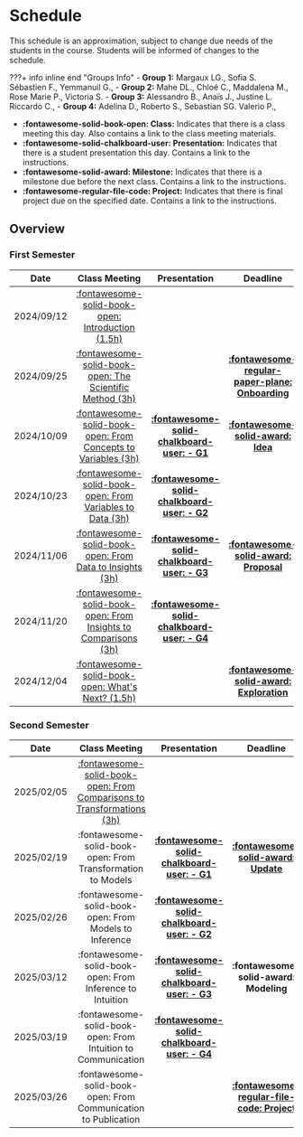 # Schedule

This schedule is an approximation, subject to change due needs of the students in the course. Students will be informed of changes to the schedule.

???+ info inline end "Groups Info"
    - **Group 1:** Margaux LG., Sofia S. Sébastien F., Yemmanuil G., 
    - **Group 2:** Mahe DL., Chloé C., Maddalena M., Rose Marie P., Victoria S.
    - **Group 3:** Alessandro B., Anaïs J., Justine L. Riccardo C., 
    - **Group 4:** Adelina D., Roberto S., Sebastian SG. Valerio P., 

- **:fontawesome-solid-book-open: Class:** Indicates that there is a class meeting this day. Also contains a link to the class meeting materials.
- **:fontawesome-solid-chalkboard-user: Presentation:** Indicates that there is a student presentation this day. Contains a link to the instructions.
- **:fontawesome-solid-award: Milestone:** Indicates that there is a milestone due before the next class. Contains a link to the instructions.
- **:fontawesome-regular-file-code: Project:** Indicates that there is final project due on the specified date. Contains a link to the instructions.


## Overview

### First Semester

| Date       | Class Meeting | Presentation                                                               | Deadline |
| :-:        |:-:            | :-:                                                                        | :-:      |
| 2024/09/12 | [:fontawesome-solid-book-open: Introduction (1.5h)](modules/introduction.md)                |                                                                            |          |
| 2024/09/25 | [:fontawesome-solid-book-open: The Scientific Method (3h)](modules/science.md)              |                                                                            | [**:fontawesome-regular-paper-plane: Onboarding**](resources/onboarding.md) |
| 2024/10/09 | [:fontawesome-solid-book-open: From Concepts to Variables (3h)](modules/variables.md)       |[**:fontawesome-solid-chalkboard-user: - G1**](activities/participation.md) | [**:fontawesome-solid-award: Idea**](https://colab.research.google.com/github/mickaeltemporao/data-analysis/blob/main/materials/assignment-1.ipynb)     |
| 2024/10/23 | [:fontawesome-solid-book-open: From Variables to Data (3h)](modules/data.md)                |[**:fontawesome-solid-chalkboard-user: - G2**](activities/participation.md) | |
| 2024/11/06 | [:fontawesome-solid-book-open: From Data to Insights (3h)](/modules/exploration-1.md)       |[**:fontawesome-solid-chalkboard-user: - G3**](activities/participation.md) | [**:fontawesome-solid-award: Proposal**](https://colab.research.google.com/github/mickaeltemporao/data-analysis/blob/main/materials/assignment-2.ipynb)     |
| 2024/11/20 | [:fontawesome-solid-book-open: From Insights to Comparisons (3h)](modules/exploration-2.md) |[**:fontawesome-solid-chalkboard-user: - G4**](activities/participation.md) | |
| 2024/12/04 | [:fontawesome-solid-book-open: What's Next? (1.5h)](modules/next.md)                        |                                                                            | [**:fontawesome-solid-award: Exploration**](https://colab.research.google.com/github/mickaeltemporao/data-analysis/blob/main/materials/assignment-3.ipynb) |

### Second Semester

| Date       | Class Meeting | Presentation                                                               | Deadline |
| :-:        | :-:           | :-:                                                                        | :-:      |
| 2025/02/05 | [:fontawesome-solid-book-open: From Comparisons to Transformations (3h)](modules/wrangling.md) |                                                                            |          |
| 2025/02/19 | :fontawesome-solid-book-open: From Transformation to Models |[**:fontawesome-solid-chalkboard-user: - G1**](activities/participation.md) | [**:fontawesome-solid-award: Update**](activities/m4-analysis.md)     |
| 2025/02/26 | :fontawesome-solid-book-open: From Models to Inference           |[**:fontawesome-solid-chalkboard-user: - G2**](activities/participation.md) | |
| 2025/03/12 | :fontawesome-solid-book-open: From Inference to Intuition |[**:fontawesome-solid-chalkboard-user: - G3**](activities/participation.md) | **:fontawesome-solid-award: Modeling** |
| 2025/03/19 | :fontawesome-solid-book-open: From Intuition to Communication |[**:fontawesome-solid-chalkboard-user: - G4**](activities/participation.md) | |
| 2025/03/26 | :fontawesome-solid-book-open: From Communication to Publication      |                                                                            | [**:fontawesome-regular-file-code: Project**](activities/project.md)|

<!-- analysis.md -->
<!-- modeling.md -->
<!-- inference.md -->
<!-- communication.md -->
<!-- publication.md -->

<!-- From Comparisons to Patterns -->
<!-- From Comparisons to Trends -->
<!--  From Data to Summaries -->
<!--  From Concepts to Variables -->
<!-- From Transformation to Models -->
<!-- From Models to Inference -->
<!-- From Inference to Intuition -->
<!-- From Intuition to Communication -->
<!-- From Communication to Publication -->

<!-- | Date       | Module                             | Class                                                      | Presentation                                                                   | Deadline                                  | -->
<!-- | :-:        | :-:                                | :-:                                                        | :-:                                                                            | :-:                                       | -->
<!-- | 2022/01/14 | Wrangling Survey Data I            | [:fontawesome-solid-book-open:](modules/management-1.md) |                                                                                |                                           | -->
<!-- | 2022/01/21 | Wrangling Survey Data II           | :fontawesome-solid-book-open:                            | [**:fontawesome-solid-chalkboard-user: - G2**](activities/participation.md) |                                           | -->
<!-- | 2022/01/28 | Wrangling Survey Data III          | :fontawesome-solid-book-open:                            | [**:fontawesome-solid-chalkboard-user: - G1**](activities/participation.md) |                                           | -->
<!-- | 2022/02/04 | Modeling I                         | :fontawesome-solid-book-open:                            | [**:fontawesome-solid-chalkboard-user: - G3**](activities/participation.md) | **:fontawesome-solid-award: Analysis**    | -->
<!-- | 2022/02/11 | Modeling II                        | :fontawesome-solid-book-open:                            |                                                                                |                                           | -->
<!-- | 2022/02/18 | Modeling III                       | :fontawesome-solid-book-open:                            | [**:fontawesome-solid-chalkboard-user: - G4**](activities/participation.md) |                                           | -->
<!-- | 2022/02/25 | :fontawesome-solid-umbrella-beach: |                                                            |                                                                                |                                           | -->
<!-- | 2022/03/04 | Inference I                        | :fontawesome-solid-book-open:                            | [**:fontawesome-solid-chalkboard-user: - G2**](activities/participation.md) |                                           | -->
<!-- | 2022/03/11 | Inference II                       | :fontawesome-solid-book-open:                            | [**:fontawesome-solid-chalkboard-user: - G1**](activities/participation.md) | **:fontawesome-solid-award: Modeling**    | -->
<!-- | 2022/03/18 | Inference III                      | :fontawesome-solid-book-open:                            |                                                                                |                                           | -->
<!-- | 2022/03/25 | Communication I                    | :fontawesome-solid-book-open:                            | [**:fontawesome-solid-chalkboard-user: - G3**](activities/participation.md) |                                           | -->
<!-- | 2022/04/01 | Communication II                   | :fontawesome-solid-book-open:                            | [**:fontawesome-solid-chalkboard-user: - G4**](activities/participation.md) |                                           | -->
<!-- | 2022/04/10 | **Paper Deadline**                 |                                                            |                                                                                | **:fontawesome-regular-file-code: Paper** | -->

<!-- [](modules/programming-2.md)  -->
<!-- [](modules/programming-3.md) -->
<!-- [](modules/exploration-1.md) -->
<!-- [](modules/exploration-2.md)  -->
<!-- [](modules/exploration-4.md)  -->
<!-- [](modules/exploration-5.md)  -->

